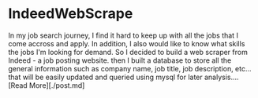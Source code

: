 # IndeedWebScrape
In my job search journey, I find it hard to keep up with all the jobs that I come accross and apply. In addition, I also would like to know what skills the jobs I'm looking for demand. So I decided to build a web scraper from Indeed - a job posting website. then I built a database to store all the general information such as company name, job title, job description, etc... that will be easily updated and queried using mysql for later analysis....[Read More][./post.md]
